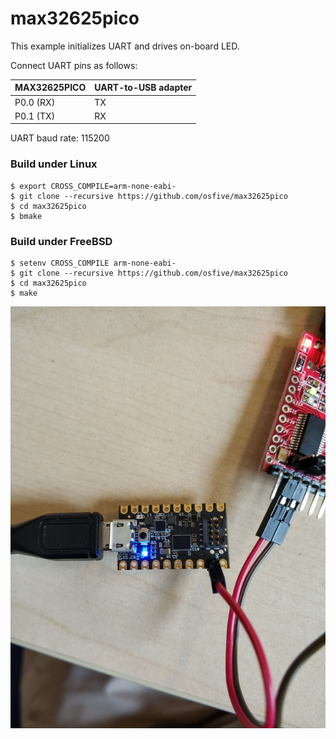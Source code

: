 # max32625pico

This example initializes UART and drives on-board LED.

Connect UART pins as follows:

| MAX32625PICO      | UART-to-USB adapter  |
| ----------------- | -------------------- |
| P0.0 (RX)         | TX                   |
| P0.1 (TX)         | RX                   |

UART baud rate: 115200

### Build under Linux

    $ export CROSS_COMPILE=arm-none-eabi-
    $ git clone --recursive https://github.com/osfive/max32625pico
    $ cd max32625pico
    $ bmake

### Build under FreeBSD

    $ setenv CROSS_COMPILE arm-none-eabi-
    $ git clone --recursive https://github.com/osfive/max32625pico
    $ cd max32625pico
    $ make

![alt text](https://raw.githubusercontent.com/osfive/max32625pico/master/images/max32625pico.jpg)
